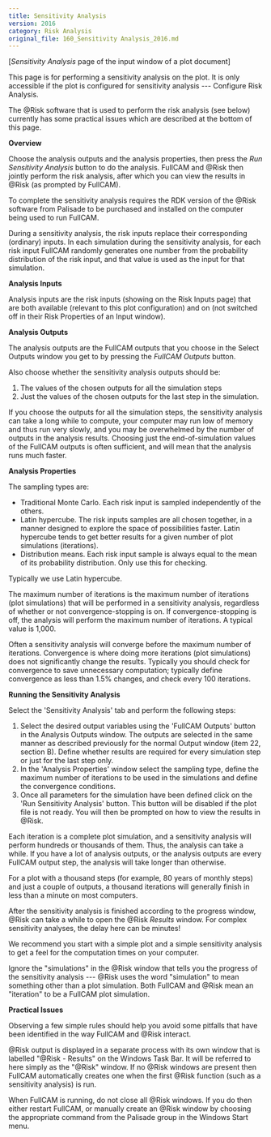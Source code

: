 ```yaml
---
title: Sensitivity Analysis
version: 2016
category: Risk Analysis
original_file: 160_Sensitivity Analysis_2016.md
---
```


[*Sensitivity Analysis* page of the input window of a plot document]

This page is for performing a sensitivity analysis on the plot. It is
only accessible if the plot is configured for sensitivity analysis ---
Configure Risk Analysis.

The @Risk software that is used to perform the risk analysis (see
below) currently has some practical issues which are described at the
bottom of this page.

**Overview**

Choose the analysis outputs and the analysis properties, then press the
*Run Sensitivity Analysis* button to do the analysis. FullCAM and @Risk
then jointly perform the risk analysis, after which you can view the
results in @Risk (as prompted by FullCAM).

To complete the sensitivity analysis requires the RDK version of the
@Risk software from Palisade to be purchased and installed on the
computer being used to run FullCAM.

During a sensitivity analysis, the risk inputs replace their
corresponding (ordinary) inputs. In each simulation during the
sensitivity analysis, for each risk input FullCAM randomly generates one
number from the probability distribution of the risk input, and that
value is used as the input for that simulation.

**Analysis Inputs**

Analysis inputs are the risk inputs (showing on the Risk
Inputs page) that are both available (relevant
to this plot configuration) and on (not switched off in their Risk
Properties of an Input
window).

**Analysis Outputs**

The analysis outputs are the FullCAM outputs that you choose in the
Select Outputs window you get to by pressing
the *FullCAM Outputs* button.

Also choose whether the sensitivity analysis outputs should be:

1.  The values of the chosen outputs for all the simulation steps
2.  Just the values of the chosen outputs for the last step in the
    simulation.

If you choose the outputs for all the simulation steps, the sensitivity
analysis can take a long while to compute, your computer may run low of
memory and thus run very slowly, and you may be overwhelmed by the
number of outputs in the analysis results. Choosing just the
end-of-simulation values of the FullCAM outputs is often sufficient, and
will mean that the analysis runs much faster.

**Analysis Properties**

The sampling types are:

- Traditional Monte Carlo. Each risk input is sampled independently of
  the others.
- Latin hypercube. The risk inputs samples are all chosen together, in a
  manner designed to explore the space of possibilities faster. Latin
  hypercube tends to get better results for a given number of plot
  simulations (iterations).
- Distribution means. Each risk input sample is always equal to the mean
  of its probability distribution. Only use this for checking.

Typically we use Latin hypercube.

The maximum number of iterations is the maximum number of iterations
(plot simulations) that will be performed in a sensitivity analysis,
regardless of whether or not convergence-stopping is on. If
convergence-stopping is off, the analysis will perform the maximum
number of iterations. A typical value is 1,000.

Often a sensitivity analysis will converge before the maximum number of
iterations. Convergence is where doing more iterations (plot
simulations) does not significantly change the results. Typically you
should check for convergence to save unnecessary computation; typically
define convergence as less than 1.5% changes, and check every 100
iterations.

**Running the Sensitivity Analysis**

Select the 'Sensitivity Analysis' tab and perform the following steps:

1.  Select the desired output variables using the 'FullCAM Outputs'
    button in the Analysis Outputs window. The outputs are selected in
    the same manner as described previously for the normal Output window
    (item 22, section B). Define whether results are required for every
    simulation step or just for the last step only.
2.  In the 'Analysis Properties' window select the sampling type,
    define the maximum number of iterations to be used in the
    simulations and define the convergence conditions.
3.  Once all parameters for the simulation have been defined click on
    the 'Run Sensitivity Analysis' button. This button will be
    disabled if the plot file is not ready. You will then be prompted on
    how to view the results in @Risk.

Each iteration is a complete plot simulation, and a sensitivity analysis
will perform hundreds or thousands of them. Thus, the analysis can take
a while. If you have a lot of analysis outputs, or the analysis outputs
are every FullCAM output step, the analysis will take longer than
otherwise.

For a plot with a thousand steps (for example, 80 years of monthly
steps) and just a couple of outputs, a thousand iterations will
generally finish in less than a minute on most computers.

After the sensitivity analysis is finished according to the progress
window, @Risk can take a while to open the @Risk *Results* window. For
complex sensitivity analyses, the delay here can be minutes!

We recommend you start with a simple plot and a simple sensitivity
analysis to get a feel for the computation times on your computer.

Ignore the "simulations" in the @Risk window that tells you the
progress of the sensitivity analysis --- @Risk uses the word
"simulation" to mean something other than a plot simulation. Both
FullCAM and @Risk mean an "iteration" to be a FullCAM plot simulation.

**Practical Issues**

Observing a few simple rules should help you avoid some pitfalls that
have been identified in the way FullCAM and @Risk interact.

@Risk output is displayed in a separate process with its own window
that is labelled "@Risk - Results" on the Windows Task Bar. It will be
referred to here simply as the "@Risk" window. If no @Risk windows are
present then FullCAM automatically creates one when the first @Risk
function (such as a sensitivity analysis) is run.

When FullCAM is running, do not close all @Risk windows. If you do then
either restart FullCAM, or manually create an @Risk window by choosing
the appropriate command from the Palisade group in the Windows Start
menu.